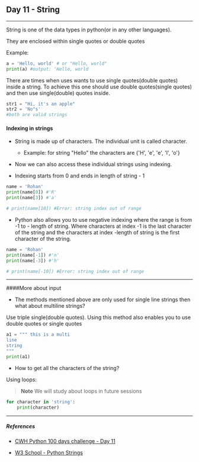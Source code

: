 ## Day 11 - String

---

String is one of the data types in python(or in any other languages). 

They are enclosed within single quotes or double quotes

Example:
```python
a = 'Hello, world' # or "Hello, world"
print(a) #output: 'Hello, world
```

There are times when uses wants to use single quotes(double quotes) inside a string. To achieve this one should use double quotes(single quotes) and then use single(double) quotes inside.

```python
str1 = "Hi, it's an apple"
str2 = 'No"s'
#both are valid strings
```

#### Indexing in strings

- String is made up of characters. The individual unit is called character. 
    - Example: for string "Hello" the characters are {'H', 'e', 'e', 'l', 'o'}

- Now we can also access these individual strings using indexing.

- Indexing starts from 0 and ends in length of string - 1

```python
name = 'Rohan'
print(name[0]) #'R'
print(name[3]) #'a'

# print(name[10]) #Error: string index out of range
```

- Python also allows you to use negative indexing where the range is from -1 to - length of string. Where characters at index -1 is the last character of the string and the characters at index -length of string is the first character of the string.

```python
name = 'Rohan'
print(name[-1]) #'n'
print(name[-3]) #'h'

# print(name[-10]) #Error: string index out of range
```


---

####More about input

- The methods mentioned above are only used for single line strings then what about multiline strings?

Use triple single(double quotes). Using this method also enables you to use double quotes or single quotes

```python
a1 = """ this is a multi
line
string
"""
print(a1)
``` 

- How to get all the characters of the string?

Using loops:

>**Note**
>We will study about loops in future sessions

```python
for character in 'string':
    print(character)
```



---

##### References

- [CWH Python 100 days challenge - Day 11](https://youtu.be/kMNFQYArrLg)

- [W3 School - Python Strings](https://www.w3schools.com/python/python_strings.asp)